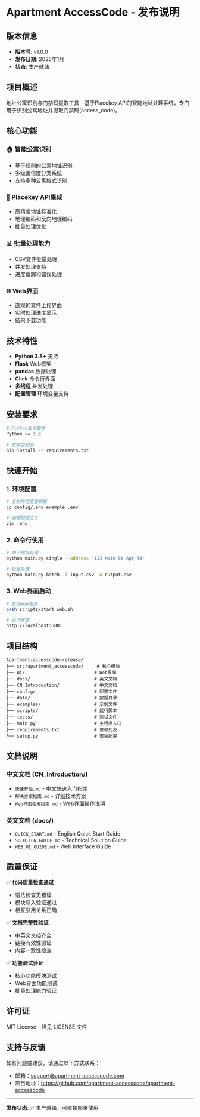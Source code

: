 # Apartment AccessCode - 发布说明

## 版本信息
- **版本号**: v1.0.0
- **发布日期**: 2025年1月
- **状态**: 生产就绪

## 项目概述

地址公寓识别与门禁码提取工具 - 基于Placekey API的智能地址处理系统，专门用于识别公寓地址并提取门禁码(access_code)。

## 核心功能

### 🏠 智能公寓识别
- 基于规则的公寓地址识别
- 多级置信度分类系统
- 支持多种公寓格式识别

### 🔗 Placekey API集成
- 高精度地址标准化
- 地理编码和反向地理编码
- 批量处理优化

### 📊 批量处理能力
- CSV文件批量处理
- 并发处理支持
- 进度跟踪和错误处理

### 🌐 Web界面
- 直观的文件上传界面
- 实时处理进度显示
- 结果下载功能

## 技术特性

- **Python 3.8+** 支持
- **Flask** Web框架
- **pandas** 数据处理
- **Click** 命令行界面
- **多线程** 并发处理
- **配置管理** 环境变量支持

## 安装要求

```bash
# Python版本要求
Python >= 3.8

# 依赖包安装
pip install -r requirements.txt
```

## 快速开始

### 1. 环境配置
```bash
# 复制环境变量模板
cp config/.env.example .env

# 编辑配置文件
vim .env
```

### 2. 命令行使用
```bash
# 单个地址处理
python main.py single --address "123 Main St Apt 4B"

# 批量处理
python main.py batch -i input.csv -o output.csv
```

### 3. Web界面启动
```bash
# 启动Web服务
bash scripts/start_web.sh

# 访问界面
http://localhost:5001
```

## 项目结构

```
Apartment-accesscode-release/
├── src/apartment_accesscode/     # 核心模块
├── ui/                          # Web界面
├── docs/                        # 英文文档
├── CN_Introduction/             # 中文文档
├── config/                      # 配置文件
├── data/                        # 数据目录
├── examples/                    # 示例文件
├── scripts/                     # 运行脚本
├── tests/                       # 测试文件
├── main.py                      # 主程序入口
├── requirements.txt             # 依赖列表
└── setup.py                     # 安装配置
```

## 文档说明

### 中文文档 (CN_Introduction/)
- `快速开始.md` - 中文快速入门指南
- `解决方案指南.md` - 详细技术方案
- `Web界面使用指南.md` - Web界面操作说明

### 英文文档 (docs/)
- `QUICK_START.md` - English Quick Start Guide
- `SOLUTION_GUIDE.md` - Technical Solution Guide
- `WEB_UI_GUIDE.md` - Web Interface Guide

## 质量保证

✅ **代码质量检查通过**
- 语法检查无错误
- 模块导入验证通过
- 相互引用关系正确

✅ **文档完整性验证**
- 中英文文档齐全
- 链接有效性验证
- 内容一致性检查

✅ **功能测试验证**
- 核心功能模块测试
- Web界面功能测试
- 批量处理能力验证

## 许可证

MIT License - 详见 LICENSE 文件

## 支持与反馈

如有问题或建议，请通过以下方式联系：
- 邮箱：support@apartment-accesscode.com
- 项目地址：https://github.com/apartment-accesscode/apartment-accesscode

---

**发布状态**: ✅ 生产就绪，可直接部署使用